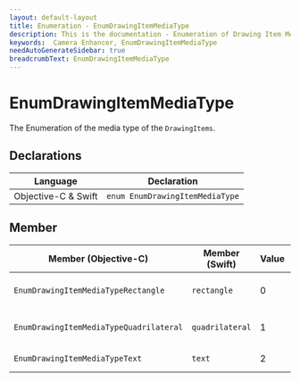 ```yaml
---
layout: default-layout
title: Enumeration - EnumDrawingItemMediaType
description: This is the documentation - Enumeration of Drawing Item Media Type page of DynamsoftCameraEnhancer library.
keywords:  Camera Enhancer, EnumDrawingItemMediaType
needAutoGenerateSidebar: true
breadcrumbText: EnumDrawingItemMediaType
---
```


# EnumDrawingItemMediaType

The Enumeration of the media type of the `DrawingItems`.

## Declarations

| Language | Declaration |
|----------|-------------|
| Objective-C & Swift | `enum EnumDrawingItemMediaType` |

## Member

| Member (Objective-C) | Member (Swift) | Value | Description |
| -------------------- | -------------- | ----- | ----------- |
| `EnumDrawingItemMediaTypeRectangle` | `rectangle` | 0 | The media type is rectangle. |
| `EnumDrawingItemMediaTypeQuadrilateral` | `quadrilateral` | 1 | The media type is quadrilateral. |
| `EnumDrawingItemMediaTypeText` | `text` | 2 | The media type is text. |
